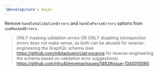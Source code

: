 ```yaml
---
'@envelop/core': major
---
```


Remove `handleValidationErrors` and `handleParseErrors` options from `useMaskedErrors`.

> ONLY masking validation errors OR ONLY disabling introspection errors does not make sense, as both can be abused for reverse-engineering the GraphQL schema (see https://github.com/nikitastupin/clairvoyance for reverse-engineering the schema based on validation error suggestions).
> https://github.com/n1ru4l/envelop/issues/1482#issue-1340015060
